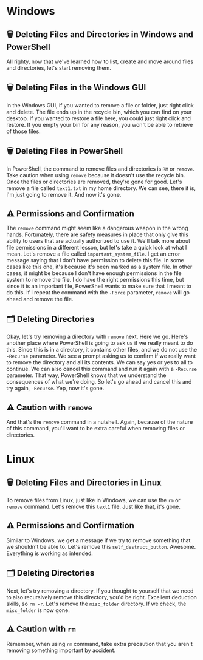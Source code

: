 # Windows

## 🗑️ Deleting Files and Directories in Windows and PowerShell

All righty, now that we've learned how to list, create and move around files and directories, let's start removing them.

## 🗑️ Deleting Files in the Windows GUI
In the Windows GUI, if you wanted to remove a file or folder, just right click and delete. The file ends up in the recycle bin, which you can find on your desktop. If you wanted to restore a file here, you could just right click and restore. If you empty your bin for any reason, you won't be able to retrieve of those files.

## 🗑️ Deleting Files in PowerShell
In PowerShell, the command to remove files and directories is `RM` or `remove`. Take caution when using `remove` because it doesn't use the recycle bin. Once the files or directories are removed, they're gone for good. Let's remove a file called `text1.txt` in my home directory. We can see, there it is, I'm just going to remove it. And now it's gone.

## ⚠️ Permissions and Confirmation
The `remove` command might seem like a dangerous weapon in the wrong hands. Fortunately, there are safety measures in place that only give this ability to users that are actually authorized to use it. We'll talk more about file permissions in a different lesson, but let's take a quick look at what I mean. Let's remove a file called `important_system_file`. I get an error message saying that I don't have permission to delete this file. In some cases like this one, it's because it's been marked as a system file. In other cases, it might be because I don't have enough permissions in the file system to remove the file. I do have the right permissions this time, but since it is an important file, PowerShell wants to make sure that I meant to do this. If I repeat the command with the `-Force` parameter, `remove` will go ahead and remove the file.

## 🗂️ Deleting Directories
Okay, let's try removing a directory with `remove` next. Here we go. Here's another place where PowerShell is going to ask us if we really meant to do this. Since this is in a directory, it contains other files, and we do not use the `-Recurse` parameter. We see a prompt asking us to confirm if we really want to remove the directory and all its contents. We can say yes or yes to all to continue. We can also cancel this command and run it again with a `-Recurse` parameter. That way, PowerShell knows that we understand the consequences of what we're doing. So let's go ahead and cancel this and try again, `-Recurse`. Yep, now it's gone.

## ⚠️ Caution with `remove`
And that's the `remove` command in a nutshell. Again, because of the nature of this command, you'll want to be extra careful when removing files or directories.

# Linux

## 🗑️ Deleting Files and Directories in Linux

To remove files from Linux, just like in Windows, we can use the `rm` or `remove` command. Let's remove this `text1` file. Just like that, it's gone. 

## ⚠️ Permissions and Confirmation

Similar to Windows, we get a message if we try to remove something that we shouldn't be able to. Let's remove this `self_destruct_button`. Awesome. Everything is working as intended.

## 🗂️ Deleting Directories

Next, let's try removing a directory. If you thought to yourself that we need to also recursively remove this directory, you'd be right. Excellent deduction skills, so `rm -r`. Let's remove the `misc_folder` directory. If we check, the `misc_folder` is now gone.

## ⚠️ Caution with `rm`

Remember, when using `rm` command, take extra precaution that you aren't removing something important by accident.